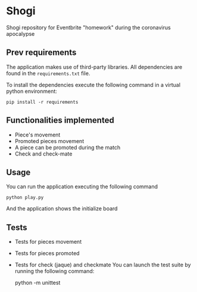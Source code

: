 # Shogi
Shogi repository for Eventbrite "homework" during the coronavirus apocalypse

## Prev requirements

The application makes use of third-party libraries. All dependencies are found in the `requirements.txt` file.

To install the dependencies execute the following command in a virtual python environment:

    pip install -r requirements

## Functionalities implemented
- Piece's movement
- Promoted pieces movement
- A piece can be promoted during the match
- Check and check-mate 

## Usage
You can run the application executing the following command

```
python play.py
```
And the application shows the initialize board

## Tests
- Tests for pieces movement
- Tests for pieces promoted
- Tests for check (jaque) and checkmate
You can launch the test suite by running the following command:

    python -m unittest